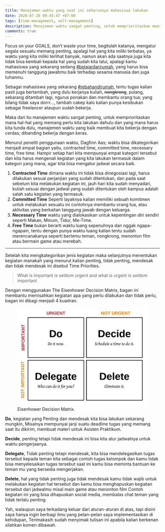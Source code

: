 ```yaml
---
title: Manajemen waktu yang saat ini seharusnya mahasiswa lakukan 
date: 2020-07-20 09:45:47 +07:00
tags: [time-management, self-management]
description: Manajemen waktu sangat penting, untuk memprioritaskan mana hal-hal yang memang perlu kita lakukan dahulu dan yang mana harus kita tunda dulu, manajemen waktu yang baik membuat kita bekerja dengan cerdas; dibanding bekerja dengan keras.
comments: true
---
```



Focus on your GOALS, don’t waste your time, begitulah katanya, mengatur segala sesuatu memang penting, apalagi hal yang kita miliki terbatas, ya waktu yang kita miliki terlihat banyak, namun akan ada saatnya juga kita tidak bisa kembali kepada hal yang sudah kita lalui, apalagi kamu mahasiswa yang sekarang sedang [#belajardarirumah](#), yang harus bisa memenuhi tanggung jawabmu baik terhadap sesama manusia dan juga tuhanmu.

Sebagai mahasiswa yang sekarang [#rebahandirumah](#), tentu tugas kalian pasti juga bertambah, yang dulu kerjanya kuliah, ~~nongkrong~~, pulang, sekarang ditambah lagi, ngurus ponakan dan membantu orang tua; yang bilang tidak saya dorrr…, tambah cakep kalo kalian punya kesibukan sebagai freelancer ataupun sudah bekerja.

Maka dari itu manajemen waktu sangat penting, untuk memprioritaskan mana hal-hal yang memang perlu kita lakukan dahulu dan yang mana harus kita tunda dulu, manajemen waktu yang baik membuat kita bekerja dengan cerdas; dibanding bekerja dengan keras.

Menurut peneliti penggunaan waktu, Dagfinn Aas;  waktu bisa dikategorikan menjadi empat bagian yaitu,  contracted time, committed time, necessary time, free time. Hampir setiap hari kita mempunyai empat kategori tersebut dan kita harus mengenali kegiatan yang kita lakukan termasuk dalam kategori yang mana, agar kita bisa mengatur jadwal secara baik.

1. **Contracted Time** dimana waktu ini tidak bisa dinegosiasi lagi, harus dilakukan sesuai perjanjian yang sudah ditentukan, dan pada saat sebelum kita melakukan kegiatan ini, jauh hari kita sudah menyadari, kuliah sesuai dengan jadwal yang sudah ditentukan oleh kampus adalah salah satu kegiatan yang termasuk.
1. **Committed Time** Seperti layaknya kalian memiliki sebuah komitmen untuk melakukan sesuatu ini contohnya membantu orang tua, atau aktivitas yang berkaitan tanggung jawab dengan keluarga.
1. **Necessary Time** waktu yang dialokasikan untuk kepentingan diri sendiri seperti Makan, Minum, Tidur,  Me-Time.
1. **Free Time** bukan berarti waktu luang sepenuhnya dan nggak ngapa-ngapain, tentu dengan punya waktu luang kalian tentu sudah merencanakanya seperti bertemu teman, nongkrong, menonton film atau bermain game atau merebah.

--- 

Setelah kita mengkategorikan jenis kegiatan maka selanjutnya menentukan kegiatan manakah yang menurut kalian penting, tidak penting, mendesak dan tidak mendesak ini disebut Time Priorities.

> What is important is seldom urgent and what is urgent is seldom important

Dengan menggunakan The Eisenhower Decision Matrix, bagan ini membantu memisahkan kegiatan apa yang perlu dilakukan dan tidak perlu, bagan ini dibagi menjadi 4 kuadran.

<figure>
  <img src="eisenhower_decision_matrix.jpeg" alt="eisenhower_decision_matrix.jpeg">
  <figcaption>Eisenhower Decision Matrix.</figcaption>
</figure>

**Do**, kegiatan yang Penting dan mendesak kita bisa lakukan sekarang mungkin, Misalnya mempunyai janji suatu deadline tugas yang memang saat itu dikirim, membuat materi untuk Asisten Praktikum.

**Decide**, penting tetapi tidak mendesak ini bisa kita atur jadwalnya untuk waktu pengerjaanya.

**Delegate**, Tidak penting tetapi mendesak, kita bisa mendelegasikan tugas tersebut kepada teman kita sebagai contoh tugas kelompok dan kamu tidak bisa menyelesaikan tugas tersebut saat ini kamu bisa meminta bantuan ke teman mu yang bersedia mengerjakan.

**Delete**, hal yang tidak penting juga tidak mendesak kamu tidak wajib untuk melakukan kegiatan hal tersebut dan kamu bisa menghapuskan kegiatan tersebut dari jadwalmu misal main game atau menonton film Contoh kegiatan ini yang bisa dihapuskan social media, membalas chat teman yang tidak terlalu penting.

Yah, walaupun saya terkadang keluar dari aturan-aturan di atas, tapi disini saya hanya ingin berbagi ilmu yang pelan-pelan saya implementasikan di kehidupan, Terimakasih sudah menyimak tulisan ini apabila kalian berkenan  silahkan komen dibawah.

